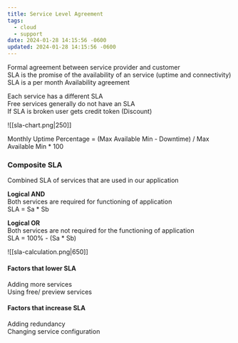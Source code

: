 ```yaml
---
title: Service Level Agreement
tags:
  - cloud
  - support
date: 2024-01-28 14:15:56 -0600
updated: 2024-01-28 14:15:56 -0600
---
```


Formal agreement between service provider and customer  
SLA is the promise of the availability of an service (uptime and connectivity)  
SLA is a per month Availability agreement

Each service has a different SLA  
Free services generally do not have an SLA  
If SLA is broken user gets credit token (Discount)

![[sla-chart.png|250]]

Monthly Uptime Percentage = (Max Available Min - Downtime) / Max Available Min * 100

### Composite SLA
Combined SLA of services that are used in our application

**Logical AND**  
Both services are required for functioning of application  
SLA = Sa * Sb

**Logical OR**  
Both services are not required for the functioning of application  
SLA = 100% - (Sa * Sb)

![[sla-calculation.png|650]]

#### Factors that lower SLA
Adding more services  
Using free/ preview services

#### Factors that increase SLA
Adding redundancy  
Changing service configuration
